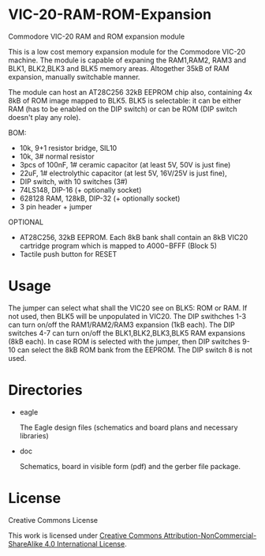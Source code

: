 # VIC-20-RAM-ROM-Expansion
Commodore VIC-20 RAM and ROM expansion module

This is a low cost memory expansion module for the Commodore VIC-20 machine. The module is capable of expaning the RAM1,RAM2, RAM3 and BLK1, BLK2,BLK3 and BLK5 memory areas. Altogether 35kB of RAM expansion, manually switchable manner.

The module can host an AT28C256 32kB EEPROM chip also, containing 4x 8kB of ROM image mapped to BLK5. BLK5 is selectable: it can be either RAM (has to be enabled on the DIP switch) or can be ROM (DIP switch doesn't play any role).

BOM:
- 10k, 9+1 resistor bridge, SIL10
- 10k, 3# normal resistor
- 3pcs of 100nF, 1# ceramic capacitor (at least 5V, 50V is just fine)
- 22uF, 1# electrolythic capacitor (at lest 5V, 16V/25V is just fine),
- DIP switch, with 10 switches (3#)
- 74LS148, DIP-16 (+ optionally socket)
- 628128 RAM, 128kB, DIP-32 (+ optionally socket)
- 3 pin header + jumper

OPTIONAL
- AT28C256, 32kB EEPROM. Each 8kB bank shall contain an 8kB VIC20 cartridge program which is mapped to $A000-$BFFF (Block 5)
- Tactile push button for RESET

# Usage
The jumper can select what shall the VIC20 see on BLK5: ROM or RAM. If not used, then BLK5 will be unpopulated in VIC20. 
The DIP swithches 1-3 can turn on/off the RAM1/RAM2/RAM3 expansion (1kB each). The DIP switches 4-7 can turn on/off the BLK1,BLK2,BLK3,BLK5 RAM expansions (8kB each).
In case ROM is selected with the jumper, then DIP switches 9-10 can select the 8kB ROM bank from the EEPROM.
The DIP switch 8 is not used. 


# Directories
- eagle

  The Eagle design files (schematics and board plans and necessary libraries)

- doc

  Schematics, board in visible form (pdf) and the gerber file package.

# License #

Creative Commons License

This work is licensed under [Creative Commons Attribution-NonCommercial-ShareAlike 4.0 International License](https://creativecommons.org/licenses/by-nc-sa/4.0/).


